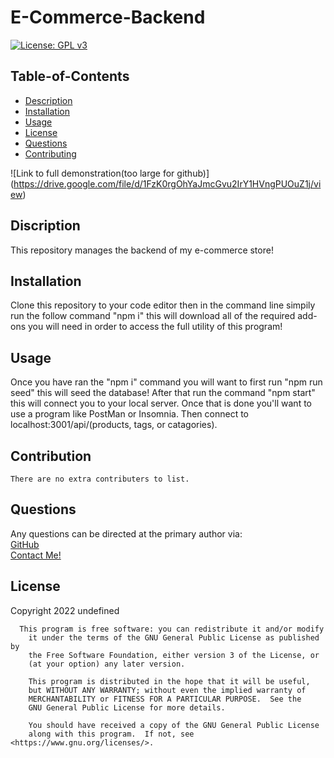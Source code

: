 
  # E-Commerce-Backend

  [![License: GPL v3](https://img.shields.io/badge/License-GPLv3-blue.svg)](https://www.gnu.org/licenses/gpl-3.0)

  ## Table-of-Contents

  * [Description](#description)
  * [Installation](#installation)
  * [Usage](#usage)
  * [License](#license)
  * [Questions](#questions)
  * [Contributing](#contributing)
  
  ![Link to full demonstration(too large for github)]
  (https://drive.google.com/file/d/1FzK0rgOhYaJmcGvu2IrY1HVngPUOuZ1j/view)
  
  ## Discription

  This repository manages the backend of my e-commerce store!

  
  ## Installation
  
  Clone this repository to your code editor then in the command line simpily run the follow command "npm i" this will download all of the required add-ons you will need in order to access the full utility of this program!
  
  ## Usage

  Once you have ran the "npm i" command you will want to first run "npm run seed" this will seed the database! After that run the command "npm start" this will connect you to your local server. Once that is done you'll want to use a program like PostMan or Insomnia. Then connect to localhost:3001/api/(products, tags, or catagories).

  ## Contribution

  
    There are no extra contributers to list.
    

  ## Questions

  Any questions can be directed at the primary author via: <br>
  [GitHub](https://github.com/JoelHauser) <br>
  [Contact Me!](mailto:joel.hauser@gmail.com)

  ## License
  Copyright 2022 undefined
      
      This program is free software: you can redistribute it and/or modify
        it under the terms of the GNU General Public License as published by
        the Free Software Foundation, either version 3 of the License, or
        (at your option) any later version.
    
        This program is distributed in the hope that it will be useful,
        but WITHOUT ANY WARRANTY; without even the implied warranty of
        MERCHANTABILITY or FITNESS FOR A PARTICULAR PURPOSE.  See the
        GNU General Public License for more details.
    
        You should have received a copy of the GNU General Public License
        along with this program.  If not, see <https://www.gnu.org/licenses/>.
